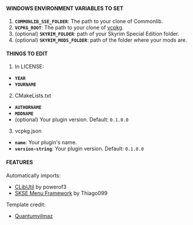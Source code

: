 #### WINDOWS ENVIRONMENT VARIABLES TO SET

1. **`COMMONLIB_SSE_FOLDER`**: The path to your clone of Commonlib.
2. **`VCPKG_ROOT`**: The path to your clone of [vcpkg](https://github.com/microsoft/vcpkg).
3. (optional) **`SKYRIM_FOLDER`**: path of your Skyrim Special Edition folder.
4. (optional) **`SKYRIM_MODS_FOLDER`**: path of the folder where your mods are.

#### THINGS TO EDIT

1. In LICENSE:

- **`YEAR`**
- **`YOURNAME`**

2. CMakeLists.txt

- **`AUTHORNAME`**
- **`MDDNAME`**
- (optional) Your plugin version. Default: `0.1.0.0`

3. vcpkg.json

- **`name`**: Your plugin's name.
- **`version-string`**: Your plugin version. Default: `0.1.0.0`

#### FEATURES

Automatically imports:

- [CLibUtil](https://github.com/powerof3/CLibUtil) by powerof3
- [SKSE Menu Framework](https://www.nexusmods.com/skyrimspecialedition/mods/120352) by Thiago099

Template credit:

- [Quantumyilmaz](https://github.com/Quantumyilmaz/SKSE_template)
